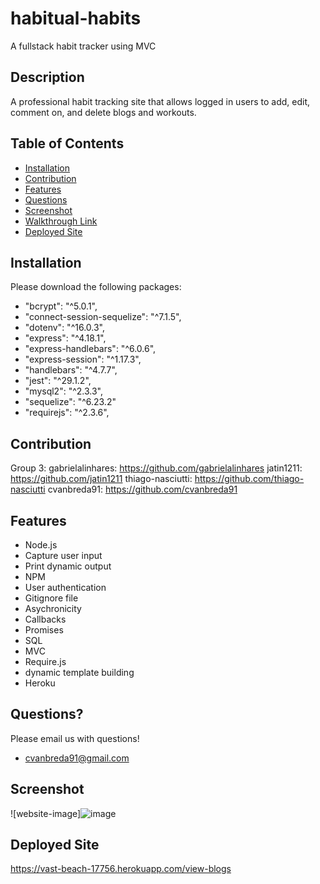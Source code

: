 # habitual-habits
A fullstack habit tracker using MVC

## Description
A professional habit tracking site that allows logged in users to add, edit, comment on, and delete blogs and workouts.

## Table of Contents
* [Installation](#installation)
* [Contribution](#contribution)
* [Features](#features)
* [Questions](#questions)
* [Screenshot](#screenshot)
* [Walkthrough Link](#walkthrough-link)
* [Deployed Site](#deployed-site)

## Installation
Please download the following packages:
* "bcrypt": "^5.0.1",
* "connect-session-sequelize": "^7.1.5",
* "dotenv": "^16.0.3",
* "express": "^4.18.1",
* "express-handlebars": "^6.0.6",
* "express-session": "^1.17.3",
* "handlebars": "^4.7.7",
* "jest": "^29.1.2",
* "mysql2": "^2.3.3",
* "sequelize": "^6.23.2"
* "requirejs": "^2.3.6",

## Contribution
Group 3:
gabrielalinhares: https://github.com/gabrielalinhares
jatin1211: https://github.com/jatin1211
thiago-nasciutti: https://github.com/thiago-nasciutti
cvanbreda91: https://github.com/cvanbreda91

## Features
* Node.js
* Capture user input
* Print dynamic output
* NPM
* User authentication
* Gitignore file
* Asychronicity
* Callbacks
* Promises
* SQL
* MVC
* Require.js
* dynamic template building
* Heroku

## Questions?
Please email us with questions!
* cvanbreda91@gmail.com

## Screenshot
![website-image]![image](https://user-images.githubusercontent.com/108283919/195722424-7f728448-5ce5-4d6b-a917-70f9a58833c4.png)


## Deployed Site
https://vast-beach-17756.herokuapp.com/view-blogs
